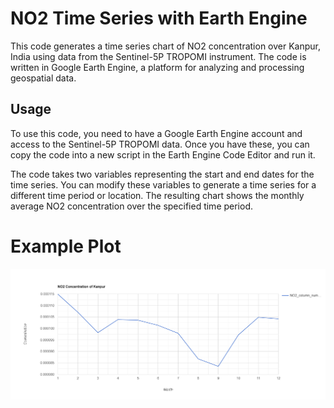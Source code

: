 # NO2 Time Series with Earth Engine
This code generates a time series chart of NO2 concentration over Kanpur, India using data from the Sentinel-5P TROPOMI instrument. The code is written in Google Earth Engine, a platform for analyzing and processing geospatial data.

## Usage
To use this code, you need to have a Google Earth Engine account and access to the Sentinel-5P TROPOMI data. Once you have these, you can copy the code into a new script in the Earth Engine Code Editor and run it.

The code takes two variables representing the start and end dates for the time series. You can modify these variables to generate a time series for a different time period or location. The resulting chart shows the monthly average NO2 concentration over the specified time period.

# Example Plot
![plot](/ee-chart.png)